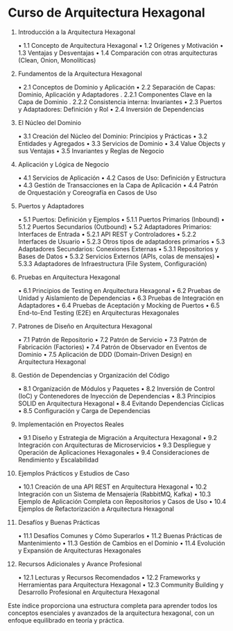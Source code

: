 # Curso de Arquitectura Hexagonal

1. Introducción a la Arquitectura Hexagonal

   • 1.1 Concepto de Arquitectura Hexagonal
   • 1.2 Orígenes y Motivación
   • 1.3 Ventajas y Desventajas
   • 1.4 Comparación con otras arquitecturas (Clean, Onion, Monolíticas)

2. Fundamentos de la Arquitectura Hexagonal

   • 2.1 Conceptos de Dominio y Aplicación
   • 2.2 Separación de Capas: Dominio, Aplicación y Adaptadores
      . 2.2.1 Componentes Clave en la Capa de Dominio
      . 2.2.2 Consistencia interna: Invariantes
   • 2.3 Puertos y Adaptadores: Definición y Rol
   • 2.4 Inversión de Dependencias

3. El Núcleo del Dominio

   • 3.1 Creación del Núcleo del Dominio: Principios y Prácticas
   • 3.2 Entidades y Agregados
   • 3.3 Servicios de Dominio
   • 3.4 Value Objects y sus Ventajas
   • 3.5 Invariantes y Reglas de Negocio

4. Aplicación y Lógica de Negocio

   • 4.1 Servicios de Aplicación
   • 4.2 Casos de Uso: Definición y Estructura
   • 4.3 Gestión de Transacciones en la Capa de Aplicación
   • 4.4 Patrón de Orquestación y Coreografía en Casos de Uso

5. Puertos y Adaptadores

   • 5.1 Puertos: Definición y Ejemplos
   • 5.1.1 Puertos Primarios (Inbound)
   • 5.1.2 Puertos Secundarios (Outbound)
   • 5.2 Adaptadores Primarios: Interfaces de Entrada
   • 5.2.1 API REST y Controladores
   • 5.2.2 Interfaces de Usuario
   • 5.2.3 Otros tipos de adaptadores primarios
   • 5.3 Adaptadores Secundarios: Conexiones Externas
   • 5.3.1 Repositorios y Bases de Datos
   • 5.3.2 Servicios Externos (APIs, colas de mensajes)
   • 5.3.3 Adaptadores de Infraestructura (File System, Configuración)

6. Pruebas en Arquitectura Hexagonal

   • 6.1 Principios de Testing en Arquitectura Hexagonal
   • 6.2 Pruebas de Unidad y Aislamiento de Dependencias
   • 6.3 Pruebas de Integración en Adaptadores
   • 6.4 Pruebas de Aceptación y Mocking de Puertos
   • 6.5 End-to-End Testing (E2E) en Arquitecturas Hexagonales

7. Patrones de Diseño en Arquitectura Hexagonal

   • 7.1 Patrón de Repositorio
   • 7.2 Patrón de Servicio
   • 7.3 Patrón de Fabricación (Factories)
   • 7.4 Patrón de Observador en Eventos de Dominio
   • 7.5 Aplicación de DDD (Domain-Driven Design) en Arquitectura Hexagonal

8. Gestión de Dependencias y Organización del Código

   • 8.1 Organización de Módulos y Paquetes
   • 8.2 Inversión de Control (IoC) y Contenedores de Inyección de Dependencias
   • 8.3 Principios SOLID en Arquitectura Hexagonal
   • 8.4 Evitando Dependencias Cíclicas
   • 8.5 Configuración y Carga de Dependencias

9. Implementación en Proyectos Reales

   • 9.1 Diseño y Estrategia de Migración a Arquitectura Hexagonal
   • 9.2 Integración con Arquitecturas de Microservicios
   • 9.3 Despliegue y Operación de Aplicaciones Hexagonales
   • 9.4 Consideraciones de Rendimiento y Escalabilidad

10. Ejemplos Prácticos y Estudios de Caso

    • 10.1 Creación de una API REST en Arquitectura Hexagonal
    • 10.2 Integración con un Sistema de Mensajería (RabbitMQ, Kafka)
    • 10.3 Ejemplo de Aplicación Completa con Repositorios y Casos de Uso
    • 10.4 Ejemplos de Refactorización a Arquitectura Hexagonal

11. Desafíos y Buenas Prácticas

    • 11.1 Desafíos Comunes y Cómo Superarlos
    • 11.2 Buenas Prácticas de Mantenimiento
    • 11.3 Gestión de Cambios en el Dominio
    • 11.4 Evolución y Expansión de Arquitecturas Hexagonales

12. Recursos Adicionales y Avance Profesional

    • 12.1 Lecturas y Recursos Recomendados
    • 12.2 Frameworks y Herramientas para Arquitectura Hexagonal
    • 12.3 Community Building y Desarrollo Profesional en Arquitectura Hexagonal

Este índice proporciona una estructura completa para aprender todos los conceptos esenciales y avanzados de la arquitectura hexagonal, con un enfoque equilibrado en teoría y práctica.
